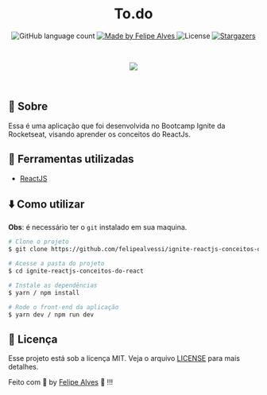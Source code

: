 <h1 align="center">To.do</h1>

<p align="center">
  <img alt="GitHub language count" src="https://img.shields.io/github/languages/count/felipealvessi/rocketshoes?color=%23FF500F">

  <a href="https://www.linkedin.com/in/felipealvessi/">
    <img alt="Made by Felipe Alves" src="https://img.shields.io/badge/made%20by-Felipe Alves-%23FF500F">
  </a>

  <img alt="License" src="https://img.shields.io/badge/license-MIT-%23FF500F">

  <a href="https://github.com/felipealvessi/ignite-reactjs-conceitos-do-react">
    <img alt="Stargazers" src="https://img.shields.io/github/stars/felipealvessi/rocketshoes?style=social">
  </a>
</p>

<!-- <p align="center">
  <a href="#pencil-sobre">Sobre</a>&nbsp;&nbsp;&nbsp;|&nbsp;&nbsp;&nbsp;
   <a href="#wrench-ferramentas-utilizadas">Ferramentas utilizadas</a>&nbsp;&nbsp;&nbsp;|&nbsp;&nbsp;&nbsp;
  <a href="#arrowdown-como-utilizar">Baixe o projeto</a>&nbsp;&nbsp;&nbsp;|&nbsp;&nbsp;&nbsp;
  <a href="#pagefacingup-licença">Licença</a>
</p>

<h3 align="center">
  <img src="./.github/logo.png" />
</h3>

<h3 align="center">
  <img src="./.github/logo1.png" />
</h3>

<h3 align="center">
  <img src="./.github/logo2.png" />
</h3> -->

<br />

<p align="center">
    <a href="https://5f7dba07573f7f00084d9fbe--xenodochial-benz-1c8edb.netlify.app/">
    <img src="./.github/button.png">
  </a>
</p>

<br />

## :pencil: Sobre

Essa é uma aplicação que foi desenvolvida no Bootcamp Ignite da Rocketseat, visando aprender os conceitos do ReactJs.

## :wrench: Ferramentas utilizadas

- [ReactJS](https://pt-br.reactjs.org/)
<!-- - [Redux](https://redux.js.org/)
- [Redux-Saga](https://redux-saga.js.org/)
- [Styled Components](https://styled-components.com/)
- [React-Toastify](https://github.com/fkhadra/react-toastify)
- [Polished](https://polished.js.org/)
- [React-Icons](https://react-icons.github.io/react-icons/)
- [Immer](https://immerjs.github.io/immer/docs/introduction)
- [Axios](https://github.com/axios/axios)
- [Json-Server](https://www.npmjs.com/package/json-server) -->

## :arrow_down: Como utilizar

**Obs**: é necessário ter o `git` instalado em sua maquina.

```bash
# Clone o projeto
$ git clone https://github.com/felipealvessi/ignite-reactjs-conceitos-do-react.git

# Acesse a pasta do projeto
$ cd ignite-reactjs-conceitos-do-react

# Instale as dependências
$ yarn / npm install

# Rode o front-end da aplicação
$ yarn dev / npm run dev
```

<!-- para rodar localmente a API desenvolvida usando `Json-Server`, siga os seguinte passos abaixo;

- Dentro da pasta `/rocketshoes` acesse a pasta `/service`
- Acesse o arquivo `api.js` e faça o seguinte;

```javascript
// troque a baseURL para localhost como no exemplo abaixo

const api = axios.create({
  baseURL: 'http://localhost:3000',
});
``` -->

## :page_facing_up: Licença

Esse projeto está sob a licença MIT. Veja o arquivo [LICENSE](https://github.com/felipealvessi/ignite-reactjs-conceitos-do-react) para mais detalhes.

Feito com 💙 by [Felipe Alves](https://www.linkedin.com/in/felipealvessi/) 👋 !!!